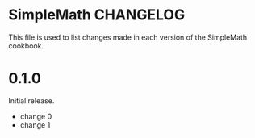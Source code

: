 # SimpleMath CHANGELOG

This file is used to list changes made in each version of the SimpleMath cookbook.

# 0.1.0

Initial release.

- change 0
- change 1

